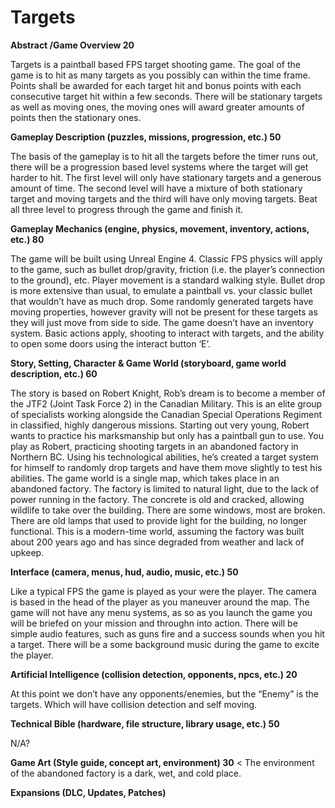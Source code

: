 # Targets


<strong>Abstract /Game Overview 20</strong>

Targets is a paintball based FPS target shooting game. The goal of the game is to hit as many targets as you possibly can within the time frame. Points shall be awarded for each target hit and bonus points with each consecutive target hit within a few seconds. There will be stationary targets as well as moving ones, the moving ones will award greater amounts of points then the stationary ones.

<strong>Gameplay Description (puzzles, missions, progression, etc.) 50</strong>

The basis of the gameplay is to hit all the targets before the timer runs out, there will be a progression based level systems where the target will get harder to hit. The first level will only have stationary targets and a generous amount of time. The second level will have a mixture of both stationary target and moving targets and the third will have only moving targets. Beat all three level to progress through the game and finish it.

<strong>Gameplay Mechanics (engine, physics, movement, inventory, actions, etc.) 80</strong>

The game will be built using Unreal Engine 4. Classic FPS physics will apply to the game, such as bullet drop/gravity, friction (i.e. the player’s connection to the ground), etc. Player movement is a standard walking style. Bullet drop is more extensive than usual, to emulate a paintball vs. your classic bullet that wouldn’t have as much drop. Some randomly generated targets have moving properties, however gravity will not be present for these targets as they will just move from side to side. The game doesn’t have an inventory system. Basic actions apply, shooting to interact with targets, and the ability to open some doors using the interact button ‘E’.

<strong>Story, Setting, Character & Game World (storyboard, game world description, etc.) 60</strong>

The story is based on Robert Knight, Rob’s dream is to become a member of the JTF2 (Joint Task Force 2) in the Canadian Military. This is an elite group of specialists working alongside the Canadian Special Operations Regiment in classified, highly dangerous missions. Starting out very young, Robert wants to practice his marksmanship but only has a paintball gun to use. You play as Robert, practicing shooting targets in an abandoned factory in Northern BC. Using his technological abilities, he’s created a target system for himself to randomly drop targets and have them move slightly to test his abilities. The game world is a single map, which takes place in an abandoned factory. The factory is limited to natural light, due to the lack of power running in the factory. The concrete is old and cracked, allowing wildlife to take over the building. There are some windows, most are broken. There are old lamps that used to provide light for the building, no longer functional. This is a modern-time world, assuming the factory was built about 200 years ago and has since degraded from weather and lack of upkeep.

<strong>Interface (camera, menus, hud, audio, music, etc.) 50</strong>

Like a typical FPS the game is played as your were the player. The camera is based in the head of the player as you maneuver around the map. The game will not have any menu systems, as so as you launch the game you will be briefed on your mission and throughn into action. There will be simple audio features, such as guns fire and a success sounds when you hit a target. There will be a some background music during the game to excite the player. 

<strong>Artificial Intelligence (collision detection, opponents, npcs, etc.) 20</strong>

At this point we don’t have any opponents/enemies, but the “Enemy” is the targets. Which will have collision detection and self moving.

<strong>Technical Bible (hardware, file structure, library usage, etc.) 50</strong>

N/A?

<strong>Game Art (Style guide, concept art, environment) 30</strong>
<
The environment of the abandoned factory is a dark, wet, and cold place. 

<strong>Expansions (DLC, Updates, Patches)</strong>
